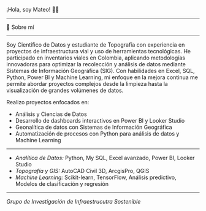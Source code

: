¡Hola, soy Mateo! 👋🤓 
___________________________________________________________________________________________________________________________________________

🚀 Sobre mí
___________________________________________________________________________________________________________________________________________

Soy Científico de Datos y estudiante de Topografía con experiencia en proyectos de infraestructura vial y uso de herramientas tecnológicas. He participado en inventarios viales en Colombia, aplicando metodologías
innovadoras para optimizar la recolección y análisis de datos mediante Sistemas de Información Geográfica (SIG). Con habilidades en Excel, SQL, Python, Power BI y Machine Learning, mi enfoque en la mejora continua
me permite abordar proyectos complejos desde la limpieza hasta la visualización de grandes volúmenes de datos.

Realizo proyectos enfocados en:

* Análisis y Ciencias de Datos
* Desarrollo de dashboards interactivos en Power BI y Looker Studio
* Geonalítica de datos con Sistemas de Información Geográfica
* Automatización de procesos con Python para análisis de datos y Machine Learning
__________________________________________________________________________________________________________________________________________

* *Analítica de Datos:* Python, My SQL, Excel avanzado, Power BI, Looker Studio
* *Topografía y GIS:* AutoCAD Civil 3D, ArcgisPro, QGIS
* *Machine Learning:* Scikit-learn, TensorFlow, Análisis predictivo, Modelos de clasificación y regresión
__________________________________________________________________________________________________________________________________________

_*Grupo de Investigación de Infraestrucutra Sostenible*_
